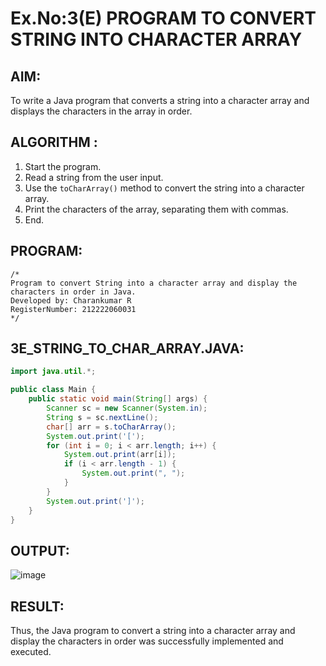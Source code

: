 # Ex.No:3(E) PROGRAM TO CONVERT STRING INTO CHARACTER ARRAY

## AIM:
To write a Java program that converts a string into a character array and displays the characters in the array in order.

## ALGORITHM :
1. Start the program.
2. Read a string from the user input.
3. Use the `toCharArray()` method to convert the string into a character array.
4. Print the characters of the array, separating them with commas.
5. End.

## PROGRAM:
```
/*
Program to convert String into a character array and display the characters in order in Java.
Developed by: Charankumar R
RegisterNumber: 212222060031
*/
```

## 3E_STRING_TO_CHAR_ARRAY.JAVA:
```java
import java.util.*;

public class Main {
    public static void main(String[] args) {
        Scanner sc = new Scanner(System.in);
        String s = sc.nextLine();
        char[] arr = s.toCharArray();
        System.out.print('[');
        for (int i = 0; i < arr.length; i++) {
            System.out.print(arr[i]);
            if (i < arr.length - 1) {
                System.out.print(", ");
            }
        }
        System.out.print(']');
    }
}
```

## OUTPUT:
![image](https://github.com/user-attachments/assets/5c7ecb54-e0ef-454c-a630-c2298593d807)


## RESULT:
Thus, the Java program to convert a string into a character array and display the characters in order was successfully implemented and executed.

